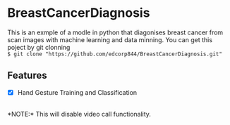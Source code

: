 # BreastCancerDiagnosis
This is an exmple of a modle in python that diagonises breast cancer from scan images with machine learning and data minning.
You can get this poject by git clonning </br>
```$ git clone "https://github.com/edcorp844/BreastCancerDiagnosis.git"```
</br>
## Features
- [x] Hand Gesture Training and Classification
</br>
*NOTE:* This will disable video call functionality.
